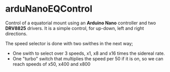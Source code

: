 # arduNanoEQControl

Control of a equatorial mount using an <B>Arduino Nano</B> controller and two <B>DRV8825</B> drivers. It is a simple control, for up-down, left and right directions. 

The speed selector is done with two swithes in the next way;

- One swith to select over 3 speeds, x1, x8 and x16 times the sidereal rate.
- One "turbo" switch that multiplies the speed per 50 if it is on, so we can reach speeds of x50, x400 and x800
